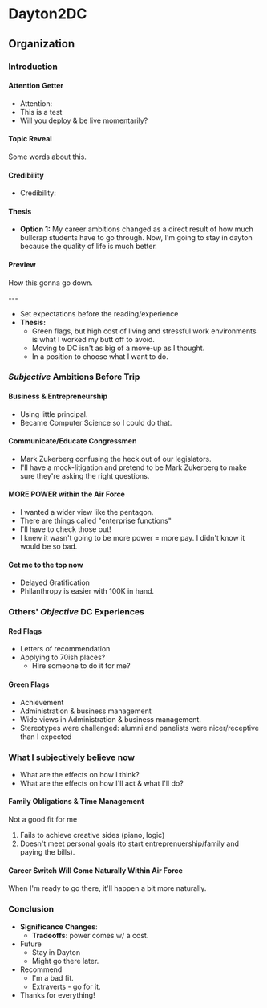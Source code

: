 # Dayton2DC


## Organization

### Introduction

#### Attention Getter

* Attention:&#x20;
* This is a test
* Will you deploy & be live momentarily?

#### Topic Reveal

Some words about this.

#### Credibility

* Credibility:&#x20;

####

#### Thesis

* **Option 1:** My career ambitions changed as a direct result of how much bullcrap students have to go through. Now, I'm going to stay in dayton because the quality of life is much better.

#### Preview

How this gonna go down.



\---

* Set expectations before the reading/experience
* **Thesis:**&#x20;
  * Green flags, but high cost of living and stressful work environments is what I worked my butt off to avoid.&#x20;
  * Moving to DC isn't as big of a move-up as I thought.
  * In a position to choose what I want to do.



### _Subjective_ Ambitions Before Trip

#### Business & Entrepreneurship

* Using little principal.
* Became Computer Science so I could do that.

#### Communicate/Educate Congressmen&#x20;

* Mark Zukerberg confusing the heck out of our legislators.
* I'll have a mock-litigation and pretend to be Mark Zukerberg to make sure they're asking the right questions.

#### MORE POWER within the Air Force

* I wanted a wider view like the pentagon.
* There are things called "enterprise functions"
* I'll have to check those out!
* I knew it wasn't going to be more power = more pay. I didn't know it would be so bad.

#### Get me to the top now

* Delayed Gratification
* Philanthropy is easier with 100K in hand.

### Others' _Objective_ DC Experiences

#### Red Flags

* Letters of recommendation
* Applying to 70ish places?
  * Hire someone to do it for me?

#### Green Flags

* Achievement
* Administration & business management
* Wide views in Administration & business management.
* Stereotypes were challenged: alumni and panelists were nicer/receptive than I expected

### What I subjectively believe now

* What are the effects on how I think?
* What are the effects on how I'll act & what I'll do?

#### Family Obligations & Time Management

Not a good fit for me

1. Fails to achieve creative sides (piano, logic)
2. Doesn't meet personal goals (to start entreprenuership/family and paying the bills).

#### Career Switch Will Come Naturally Within Air Force

When I'm ready to go there, it'll happen a bit more naturally.



### Conclusion

* **Significance Changes**:&#x20;
  * **Tradeoffs**: power comes w/ a cost.
* Future
  * Stay in Dayton
  * Might go there later.
* Recommend
  * I'm a bad fit.
  * Extraverts - go for it.
* Thanks for everything!



